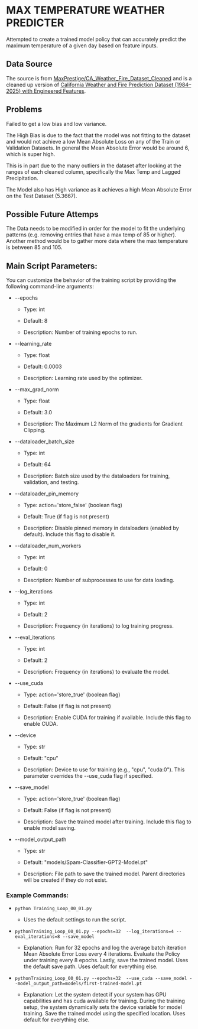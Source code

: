 # MAX TEMPERATURE WEATHER PREDICTER
Attempted to create a trained model policy that can accurately predict the maximum temperature of a given day based on feature inputs.

## Data Source
The source is from [MaxPrestige/CA_Weather_Fire_Dataset_Cleaned](https://huggingface.co/datasets/MaxPrestige/CA_Weather_Fire_Dataset_Cleaned) and is a cleaned up version of [California Weather and Fire Prediction Dataset (1984–2025) with Engineered Features](https://zenodo.org/records/14712845). 


## Problems
Failed to get a low bias and low variance. 

The High Bias is due to the fact that the model was not fitting to the dataset and would not achieve a low Mean Absolute Loss on any of the Train or Validation Datasets. In general the Mean Absolute Error would be around 6, which is super high. 

This is in part due to the many outliers in the dataset after looking at the ranges of each cleaned column, specifically the Max Temp and Lagged Precipitation. 

The Model also has High variance as it achieves a high Mean Absolute Error on the Test Dataset (5.3667). 

## Possible Future Attemps
The Data needs to be modified in order for the model to fit the underlying patterns (e.g. removing entries that have a max temp of 85 or higher). Another method would be to gather more data where the max temperature is between 85 and 105. 

## Main Script Parameters:

You can customize the behavior of the training script by providing the following command-line arguments:

- --epochs

    - Type: int

    - Default: 8

    - Description: Number of training epochs to run.

- --learning_rate

    - Type: float

    - Default: 0.0003

    - Description: Learning rate used by the optimizer.

- --max_grad_norm

    - Type: float

    - Default: 3.0

    - Description: The Maximum L2 Norm of the gradients for Gradient Clipping.

- --dataloader_batch_size

    - Type: int

    - Default: 64

    - Description: Batch size used by the dataloaders for training, validation, and testing.

- --dataloader_pin_memory

    - Type: action='store_false' (boolean flag)

    - Default: True (if flag is not present)

    - Description: Disable pinned memory in dataloaders (enabled by default). Include this flag to disable it.

- --dataloader_num_workers

    - Type: int

    - Default: 0

    - Description: Number of subprocesses to use for data loading.

- --log_iterations

    - Type: int

    - Default: 2

    - Description: Frequency (in iterations) to log training progress.

- --eval_iterations

    - Type: int

    - Default: 2

    - Description: Frequency (in iterations) to evaluate the model.

- --use_cuda

    - Type: action='store_true' (boolean flag)

    - Default: False (if flag is not present)

    - Description: Enable CUDA for training if available. Include this flag to enable CUDA.

- --device

    - Type: str

    - Default: "cpu"

    - Description: Device to use for training (e.g., "cpu", "cuda:0"). This parameter overrides the --use_cuda flag if specified.

- --save_model

    - Type: action='store_true' (boolean flag)

    - Default: False (if flag is not present)

    - Description: Save the trained model after training. Include this flag to enable model saving.

- --model_output_path

    - Type: str

    - Default: "models/Spam-Classifier-GPT2-Model.pt"

    - Description: File path to save the trained model. Parent directories will be created if they do not exist.


### Example Commands:
- ```python Training_Loop_00_01.py```
    - Uses the default settings to run the script.
    
- ```pythonTraining_Loop_00_01.py --epochs=32  --log_iterations=4 --eval_iterations=8 --save_model```
    - Explanation: Run for 32 epochs and log the average batch iteration Mean Absolute Error Loss every 4 iterations. Evaluate the Policy under training every 8 epochs. Lastly, save the trained model. Uses the default save path. Uses default for everything else.
    
    
- ```pythonTraining_Loop_00_01.py --epochs=32  --use_cuda --save_model --model_output_path=models/first-trained-model.pt```
    - Explanation: Let the system detect if your system has GPU capabilities and has cuda available for training. During the training setup, the system dynamically sets the device variable for model training. Save the trained model using the specified location. Uses default for everything else.
